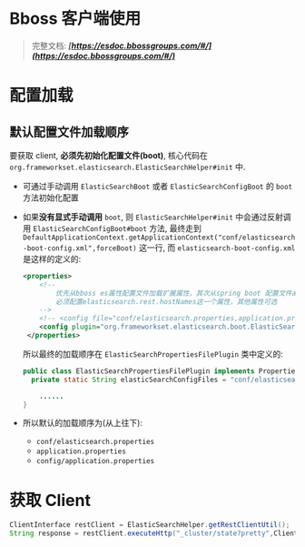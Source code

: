 # Bboss 客户端使用

> 完整文档: ***[https://esdoc.bbossgroups.com/#/](https://esdoc.bbossgroups.com/#/)***

# 配置加载

## 默认配置文件加载顺序

要获取 client, **必须先初始化配置文件(boot)**, 核心代码在 `org.frameworkset.elasticsearch.ElasticSearchHelper#init` 中.

* 可通过手动调用 `ElasticSearchBoot` 或者 `ElasticSearchConfigBoot` 的 `boot` 方法初始化配置

* 如果**没有显式手动调用** `boot`, 则 `ElasticSearchHelper#init` 中会通过反射调用 `ElasticSearchConfigBoot#boot` 方法, 最终走到 `DefaultApplicationContext.getApplicationContext("conf/elasticsearch-boot-config.xml",forceBoot)` 这一行, 而 `elasticsearch-boot-config.xml` 是这样的定义的:

  ```xml
  <properties>
      <!--
          优先从bboss es属性配置文件加载扩展属性，其次从spring boot 配置文件application.properties加载属性
          必须配置elasticsearch.rest.hostNames这一个属性，其他属性可选
      -->
      <!-- <config file="conf/elasticsearch.properties,application.properties,config/application.properties"/>-->
      <config plugin="org.frameworkset.elasticsearch.boot.ElasticSearchPropertiesFilePlugin"/>
   </properties>
  ```

  所以最终的加载顺序在 `ElasticSearchPropertiesFilePlugin` 类中定义的:

  ```java
  public class ElasticSearchPropertiesFilePlugin implements PropertiesFilePlugin {
  	private static String elasticSearchConfigFiles = "conf/elasticsearch.properties,application.properties,config/application.properties";
  
      ......
  }
  ```

* 所以默认的加载顺序为(从上往下):

  * `conf/elasticsearch.properties`
  * `application.properties`
  * `config/application.properties`

# 获取 Client

```java
ClientInterface restClient = ElasticSearchHelper.getRestClientUtil();
String response = restClient.executeHttp("_cluster/state?pretty",ClientInterface.HTTP_GET);
```

